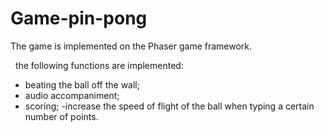 # Game-pin-pong


The game is implemented on the Phaser game framework.

  the following functions are implemented:
- beating the ball off the wall;
- audio accompaniment;
- scoring;
-increase the speed of flight of the ball when typing a certain number of points.
